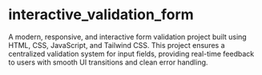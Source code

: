 # interactive_validation_form
A modern, responsive, and interactive form validation project built using HTML, CSS, JavaScript, and Tailwind CSS. This project ensures a centralized validation system for input fields, providing real-time feedback to users with smooth UI transitions and clean error handling.
